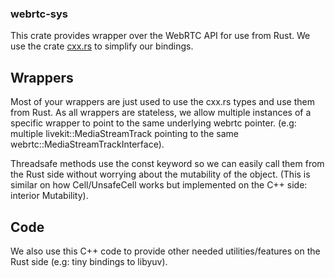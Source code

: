 ### webrtc-sys

This crate provides wrapper over the WebRTC API for use from Rust.
We use the crate [cxx.rs](https://cxx.rs/) to simplify our bindings.

## Wrappers

Most of your wrappers are just used to use the cxx.rs types and use them from Rust.
As all wrappers are stateless, we allow multiple instances of a specific wrapper to point to the same underlying webrtc pointer. (e.g: multiple livekit::MediaStreamTrack pointing to the same webrtc::MediaStreamTrackInterface).

Threadsafe methods use the const keyword so we can easily call them from the Rust side without worrying about the mutability of the object. (This is similar on how Cell/UnsafeCell works but implemented on the C++ side: interior Mutability).

## Code

We also use this C++ code to provide other needed utilities/features on the Rust side (e.g: tiny bindings to libyuv).

